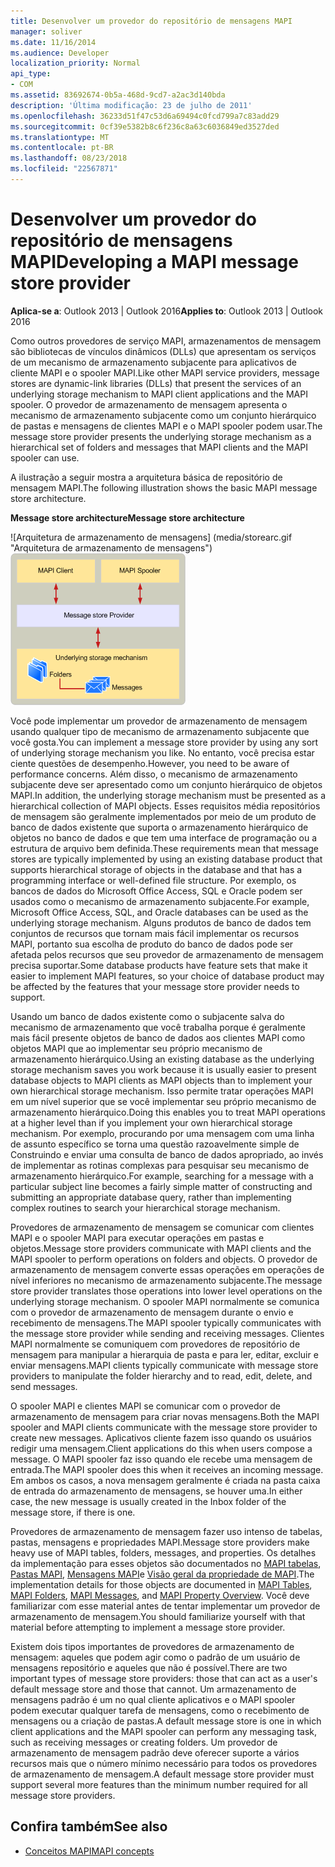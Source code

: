 ```yaml
---
title: Desenvolver um provedor do repositório de mensagens MAPI
manager: soliver
ms.date: 11/16/2014
ms.audience: Developer
localization_priority: Normal
api_type:
- COM
ms.assetid: 83692674-0b5a-468d-9cd7-a2ac3d140bda
description: 'Última modificação: 23 de julho de 2011'
ms.openlocfilehash: 36233d51f47c53d6a69494c0fcd799a7c83add29
ms.sourcegitcommit: 0cf39e5382b8c6f236c8a63c6036849ed3527ded
ms.translationtype: MT
ms.contentlocale: pt-BR
ms.lasthandoff: 08/23/2018
ms.locfileid: "22567871"
---
```

# <a name="developing-a-mapi-message-store-provider"></a><span data-ttu-id="49c41-103">Desenvolver um provedor do repositório de mensagens MAPI</span><span class="sxs-lookup"><span data-stu-id="49c41-103">Developing a MAPI message store provider</span></span>
  
<span data-ttu-id="49c41-104">**Aplica-se a**: Outlook 2013 | Outlook 2016</span><span class="sxs-lookup"><span data-stu-id="49c41-104">**Applies to**: Outlook 2013 | Outlook 2016</span></span> 
  
<span data-ttu-id="49c41-105">Como outros provedores de serviço MAPI, armazenamentos de mensagem são bibliotecas de vínculos dinâmicos (DLLs) que apresentam os serviços de um mecanismo de armazenamento subjacente para aplicativos de cliente MAPI e o spooler MAPI.</span><span class="sxs-lookup"><span data-stu-id="49c41-105">Like other MAPI service providers, message stores are dynamic-link libraries (DLLs) that present the services of an underlying storage mechanism to MAPI client applications and the MAPI spooler.</span></span> <span data-ttu-id="49c41-106">O provedor de armazenamento de mensagem apresenta o mecanismo de armazenamento subjacente como um conjunto hierárquico de pastas e mensagens de clientes MAPI e o MAPI spooler podem usar.</span><span class="sxs-lookup"><span data-stu-id="49c41-106">The message store provider presents the underlying storage mechanism as a hierarchical set of folders and messages that MAPI clients and the MAPI spooler can use.</span></span>
  
<span data-ttu-id="49c41-107">A ilustração a seguir mostra a arquitetura básica de repositório de mensagem MAPI.</span><span class="sxs-lookup"><span data-stu-id="49c41-107">The following illustration shows the basic MAPI message store architecture.</span></span>
  
<span data-ttu-id="49c41-108">**Message store architecture**</span><span class="sxs-lookup"><span data-stu-id="49c41-108">**Message store architecture**</span></span>
  
<span data-ttu-id="49c41-109">![Arquitetura de armazenamento de mensagens] (media/storearc.gif "Arquitetura de armazenamento de mensagens")</span><span class="sxs-lookup"><span data-stu-id="49c41-109">![Message store architecture](media/storearc.gif "Message store architecture")</span></span>
  
<span data-ttu-id="49c41-110">Você pode implementar um provedor de armazenamento de mensagem usando qualquer tipo de mecanismo de armazenamento subjacente que você gosta.</span><span class="sxs-lookup"><span data-stu-id="49c41-110">You can implement a message store provider by using any sort of underlying storage mechanism you like.</span></span> <span data-ttu-id="49c41-111">No entanto, você precisa estar ciente questões de desempenho.</span><span class="sxs-lookup"><span data-stu-id="49c41-111">However, you need to be aware of performance concerns.</span></span> <span data-ttu-id="49c41-112">Além disso, o mecanismo de armazenamento subjacente deve ser apresentado como um conjunto hierárquico de objetos MAPI.</span><span class="sxs-lookup"><span data-stu-id="49c41-112">In addition, the underlying storage mechanism must be presented as a hierarchical collection of MAPI objects.</span></span> <span data-ttu-id="49c41-113">Esses requisitos média repositórios de mensagem são geralmente implementados por meio de um produto de banco de dados existente que suporta o armazenamento hierárquico de objetos no banco de dados e que tem uma interface de programação ou a estrutura de arquivo bem definida.</span><span class="sxs-lookup"><span data-stu-id="49c41-113">These requirements mean that message stores are typically implemented by using an existing database product that supports hierarchical storage of objects in the database and that has a programming interface or well-defined file structure.</span></span> <span data-ttu-id="49c41-114">Por exemplo, os bancos de dados do Microsoft Office Access, SQL e Oracle podem ser usados como o mecanismo de armazenamento subjacente.</span><span class="sxs-lookup"><span data-stu-id="49c41-114">For example, Microsoft Office Access, SQL, and Oracle databases can be used as the underlying storage mechanism.</span></span> <span data-ttu-id="49c41-115">Alguns produtos de banco de dados tem conjuntos de recursos que tornam mais fácil implementar os recursos MAPI, portanto sua escolha de produto do banco de dados pode ser afetada pelos recursos que seu provedor de armazenamento de mensagem precisa suportar.</span><span class="sxs-lookup"><span data-stu-id="49c41-115">Some database products have feature sets that make it easier to implement MAPI features, so your choice of database product may be affected by the features that your message store provider needs to support.</span></span>
  
<span data-ttu-id="49c41-116">Usando um banco de dados existente como o subjacente salva do mecanismo de armazenamento que você trabalha porque é geralmente mais fácil presente objetos de banco de dados aos clientes MAPI como objetos MAPI que ao implementar seu próprio mecanismo de armazenamento hierárquico.</span><span class="sxs-lookup"><span data-stu-id="49c41-116">Using an existing database as the underlying storage mechanism saves you work because it is usually easier to present database objects to MAPI clients as MAPI objects than to implement your own hierarchical storage mechanism.</span></span> <span data-ttu-id="49c41-117">Isso permite tratar operações MAPI em um nível superior que se você implementar seu próprio mecanismo de armazenamento hierárquico.</span><span class="sxs-lookup"><span data-stu-id="49c41-117">Doing this enables you to treat MAPI operations at a higher level than if you implement your own hierarchical storage mechanism.</span></span> <span data-ttu-id="49c41-118">Por exemplo, procurando por uma mensagem com uma linha de assunto específico se torna uma questão razoavelmente simple de Construindo e enviar uma consulta de banco de dados apropriado, ao invés de implementar as rotinas complexas para pesquisar seu mecanismo de armazenamento hierárquico.</span><span class="sxs-lookup"><span data-stu-id="49c41-118">For example, searching for a message with a particular subject line becomes a fairly simple matter of constructing and submitting an appropriate database query, rather than implementing complex routines to search your hierarchical storage mechanism.</span></span>
  
<span data-ttu-id="49c41-119">Provedores de armazenamento de mensagem se comunicar com clientes MAPI e o spooler MAPI para executar operações em pastas e objetos.</span><span class="sxs-lookup"><span data-stu-id="49c41-119">Message store providers communicate with MAPI clients and the MAPI spooler to perform operations on folders and objects.</span></span> <span data-ttu-id="49c41-120">O provedor de armazenamento de mensagem converte essas operações em operações de nível inferiores no mecanismo de armazenamento subjacente.</span><span class="sxs-lookup"><span data-stu-id="49c41-120">The message store provider translates those operations into lower level operations on the underlying storage mechanism.</span></span> <span data-ttu-id="49c41-121">O spooler MAPI normalmente se comunica com o provedor de armazenamento de mensagem durante o envio e recebimento de mensagens.</span><span class="sxs-lookup"><span data-stu-id="49c41-121">The MAPI spooler typically communicates with the message store provider while sending and receiving messages.</span></span> <span data-ttu-id="49c41-122">Clientes MAPI normalmente se comuniquem com provedores de repositório de mensagem para manipular a hierarquia de pasta e para ler, editar, excluir e enviar mensagens.</span><span class="sxs-lookup"><span data-stu-id="49c41-122">MAPI clients typically communicate with message store providers to manipulate the folder hierarchy and to read, edit, delete, and send messages.</span></span>
  
<span data-ttu-id="49c41-123">O spooler MAPI e clientes MAPI se comunicar com o provedor de armazenamento de mensagem para criar novas mensagens.</span><span class="sxs-lookup"><span data-stu-id="49c41-123">Both the MAPI spooler and MAPI clients communicate with the message store provider to create new messages.</span></span> <span data-ttu-id="49c41-124">Aplicativos cliente fazem isso quando os usuários redigir uma mensagem.</span><span class="sxs-lookup"><span data-stu-id="49c41-124">Client applications do this when users compose a message.</span></span> <span data-ttu-id="49c41-125">O MAPI spooler faz isso quando ele recebe uma mensagem de entrada.</span><span class="sxs-lookup"><span data-stu-id="49c41-125">The MAPI spooler does this when it receives an incoming message.</span></span> <span data-ttu-id="49c41-126">Em ambos os casos, a nova mensagem geralmente é criada na pasta caixa de entrada do armazenamento de mensagens, se houver uma.</span><span class="sxs-lookup"><span data-stu-id="49c41-126">In either case, the new message is usually created in the Inbox folder of the message store, if there is one.</span></span>
  
<span data-ttu-id="49c41-127">Provedores de armazenamento de mensagem fazer uso intenso de tabelas, pastas, mensagens e propriedades MAPI.</span><span class="sxs-lookup"><span data-stu-id="49c41-127">Message store providers make heavy use of MAPI tables, folders, messages, and properties.</span></span> <span data-ttu-id="49c41-128">Os detalhes da implementação para esses objetos são documentados no [MAPI tabelas](mapi-tables.md), [Pastas MAPI](mapi-folders.md), [Mensagens MAPI](mapi-messages.md)e [Visão geral da propriedade de MAPI](mapi-property-overview.md).</span><span class="sxs-lookup"><span data-stu-id="49c41-128">The implementation details for those objects are documented in [MAPI Tables](mapi-tables.md), [MAPI Folders](mapi-folders.md), [MAPI Messages](mapi-messages.md), and [MAPI Property Overview](mapi-property-overview.md).</span></span> <span data-ttu-id="49c41-129">Você deve familiarizar com esse material antes de tentar implementar um provedor de armazenamento de mensagem.</span><span class="sxs-lookup"><span data-stu-id="49c41-129">You should familiarize yourself with that material before attempting to implement a message store provider.</span></span>
  
<span data-ttu-id="49c41-130">Existem dois tipos importantes de provedores de armazenamento de mensagem: aqueles que podem agir como o padrão de um usuário de mensagens repositório e aqueles que não é possível.</span><span class="sxs-lookup"><span data-stu-id="49c41-130">There are two important types of message store providers: those that can act as a user's default message store and those that cannot.</span></span> <span data-ttu-id="49c41-131">Um armazenamento de mensagens padrão é um no qual cliente aplicativos e o MAPI spooler podem executar qualquer tarefa de mensagens, como o recebimento de mensagens ou a criação de pastas.</span><span class="sxs-lookup"><span data-stu-id="49c41-131">A default message store is one in which client applications and the MAPI spooler can perform any messaging task, such as receiving messages or creating folders.</span></span> <span data-ttu-id="49c41-132">Um provedor de armazenamento de mensagem padrão deve oferecer suporte a vários recursos mais que o número mínimo necessário para todos os provedores de armazenamento de mensagem.</span><span class="sxs-lookup"><span data-stu-id="49c41-132">A default message store provider must support several more features than the minimum number required for all message store providers.</span></span>
  
## <a name="see-also"></a><span data-ttu-id="49c41-133">Confira também</span><span class="sxs-lookup"><span data-stu-id="49c41-133">See also</span></span>

- [<span data-ttu-id="49c41-134">Conceitos MAPI</span><span class="sxs-lookup"><span data-stu-id="49c41-134">MAPI concepts</span></span>](mapi-concepts.md)

